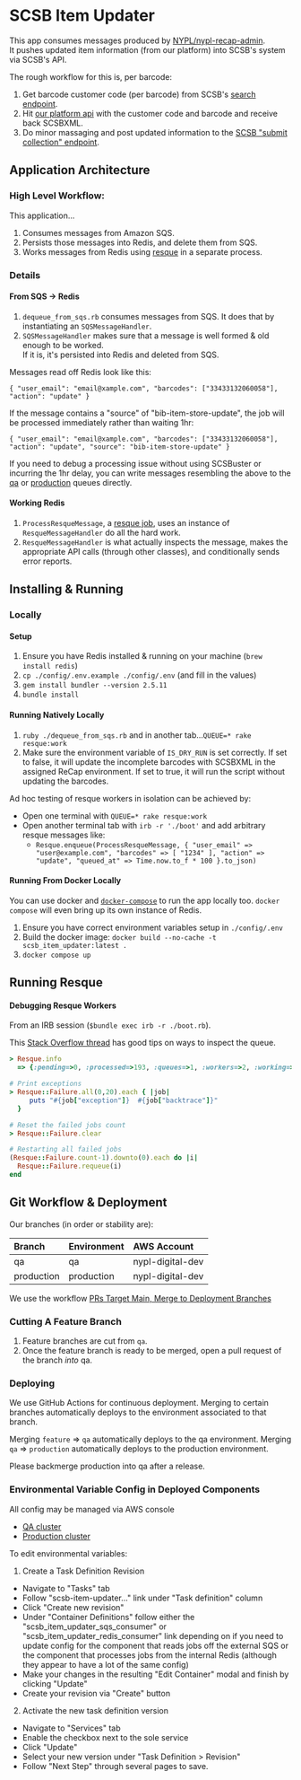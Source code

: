 # SCSB Item Updater

This app consumes messages produced by [NYPL/nypl-recap-admin](https://github.com/NYPL/nypl-recap-admin).  
It pushes updated item information (from our platform) into SCSB's system via
SCSB's API.

The rough workflow for this is, per barcode:

1.  Get barcode customer code (per barcode) from SCSB's [search endpoint](https://uat-recap.htcinc.com:9093/swagger-ui.html#!/search-records-rest-controller/search).
2.  Hit [our platform api](https://platformdocs.nypl.org/#/recap/get_v0_1_recap_nypl_bibs) with the customer code and barcode and receive back SCSBXML.
3.  Do minor massaging and post updated information to the [SCSB "submit collection" endpoint](https://uat-recap.htcinc.com:9093/swagger-ui.html#!/shared-collection-rest-controller/submitCollection).

## Application Architecture

### High Level Workflow:

This application...

1.  Consumes messages from Amazon SQS.
2.  Persists those messages into Redis, and delete them from SQS.
3.  Works messages from Redis using [resque](https://github.com/resque/resque) in a separate process.

### Details

#### From SQS -> Redis

1.  `dequeue_from_sqs.rb` consumes messages from SQS. It does that by instantiating an `SQSMessageHandler`.
1.  `SQSMessageHandler` makes sure that a message is well formed & old enough to be worked.  
If it is, it's persisted into Redis and deleted from SQS.

Messages read off Redis look like this:

```
{ "user_email": "email@xample.com", "barcodes": ["33433132060058"], "action": "update" }
```

If the message contains a "source" of "bib-item-store-update", the job will be processed immediately rather than waiting 1hr:

```
{ "user_email": "email@xample.com", "barcodes": ["33433132060058"], "action": "update", "source": "bib-item-store-update" }
```

If you need to debug a processing issue without using SCSBuster or incurring the 1hr delay, you can write messages resembling the above to the [qa](https://console.aws.amazon.com/sqs/v2/home?region=us-east-1#/queues/https%3A%2F%2Fsqs.us-east-1.amazonaws.com%2F946183545209%2Fsierra-updates-for-scsb-qa/send-receive) or [production](https://console.aws.amazon.com/sqs/v2/home?region=us-east-1#/queues/https%3A%2F%2Fsqs.us-east-1.amazonaws.com%2F946183545209%2Fsierra-updates-for-scsb-production/send-receive) queues directly.

#### Working Redis

1.  `ProcessResqueMessage`, a [resque job](https://github.com/resque/resque#overview), uses an instance of `ResqueMessageHandler` do all the hard work.
1.  `ResqueMessageHandler` is what actually inspects the message, makes the appropriate API calls (through other classes), and conditionally sends error reports.

## Installing & Running

### Locally

#### Setup

1.  Ensure you have Redis installed & running on your machine (`brew install redis`)
1.  `cp ./config/.env.example ./config/.env` (and fill in the values)
1.  `gem install bundler --version 2.5.11`
1.  `bundle install`

#### Running Natively Locally

1. `ruby ./dequeue_from_sqs.rb` and in another tab...`QUEUE=* rake resque:work`
1.  Make sure the environment variable of `IS_DRY_RUN` is set correctly. If set to false, it will update the incomplete barcodes with SCSBXML in the assigned ReCap environment. If set to true, it will run the script without updating the barcodes.

Ad hoc testing of resque workers in isolation can be achieved by:

 - Open one terminal with `QUEUE=* rake resque:work`
 - Open another terminal tab with `irb -r './boot'` and add arbitrary resque messages like:
   - `Resque.enqueue(ProcessResqueMessage, { "user_email" => "user@example.com", "barcodes" => [ "1234" ], "action" => "update", "queued_at" => Time.now.to_f * 100 }.to_json)`

#### Running From Docker Locally

You can use docker and [`docker-compose`](https://docs.docker.com/compose/overview/) to run the app locally too.
`docker compose` will even bring up its own instance of Redis.

1.  Ensure you have correct environment variables setup in `./config/.env`
1.  Build the docker image: `docker build --no-cache -t scsb_item_updater:latest .`
1.  `docker compose up`

## Running Resque

#### Debugging Resque Workers

From an IRB session (`$bundle exec irb -r ./boot.rb`).

This [Stack Overflow thread](http://stackoverflow.com/questions/8798357/inspect-and-retry-resque-jobs-via-redis-cli) has good tips on ways to inspect the queue.

```ruby
> Resque.info
  => {:pending=>0, :processed=>193, :queues=>1, :workers=>2, :working=>0, :failed=>168, :servers=>["redis://fqdn.com:6379/0"], :environment=>"development"}

# Print exceptions
> Resque::Failure.all(0,20).each { |job|
     puts "#{job["exception"]}  #{job["backtrace"]}"
  }

# Reset the failed jobs count
> Resque::Failure.clear

# Restarting all failed jobs
(Resque::Failure.count-1).downto(0).each do |i|
  Resque::Failure.requeue(i)
end
```

## Git Workflow & Deployment

Our branches (in order or stability are):

| Branch      | Environment | AWS Account      |
|:------------|:------------|:-----------------|
| qa          | qa          | nypl-digital-dev |
| production  | production  | nypl-digital-dev |

We use the workflow [PRs Target Main, Merge to Deployment Branches](https://github.com/NYPL/engineering-general/blob/master/standards/git-workflow.md#prs-target-main-merge-to-deployment-branches)

### Cutting A Feature Branch

1. Feature branches are cut from `qa`.
2. Once the feature branch is ready to be merged, open a pull request of the branch _into_ qa.

### Deploying

We use GitHub Actions for continuous deployment.
Merging to certain branches automatically deploys to the environment associated to
that branch.

Merging `feature` => `qa` automatically deploys to the qa environment.
Merging `qa` => `production` automatically deploys to the production environment.

Please backmerge production into qa after a release.

### Environmental Variable Config in Deployed Components

All config may be managed via AWS console
 * [QA cluster](https://console.aws.amazon.com/ecs/home?region=us-east-1#/clusters/scsb-item-updater-qa/services)
 * [Production cluster](https://console.aws.amazon.com/ecs/home?region=us-east-1#/clusters/scsb-item-updater-production/services)

To edit environmental variables:
1. Create a Task Definition Revision
  - Navigate to "Tasks" tab
  - Follow "scsb-item-updater..." link under "Task definition" column
  - Click "Create new revision"
  - Under "Container Definitions" follow either the "scsb_item_updater_sqs_consumer" or "scsb_item_updater_redis_consumer" link depending on if you need to update config for the component that reads jobs off the external SQS or the component that processes jobs from the internal Redis (although they appear to have a lot of the same config)
  - Make your changes in the resulting "Edit Container" modal and finish by clicking "Update"
  - Create your revision via "Create" button
2. Activate the new task definition version
  - Navigate to "Services" tab
  - Enable the checkbox next to the sole service
  - Click "Update"
  - Select your new version under "Task Definition > Revision"
  - Follow "Next Step" through several pages to save.
